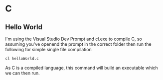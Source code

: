 # C 

## Hello World

I'm using the Visual Studio Dev Prompt and cl.exe to compile C, so assuming you've openend the prompt in the correct folder then run the following for simple single file compilation

```
cl helloWorld.c
```

As C is a compiled language, this command will build an executable which we can then run.
